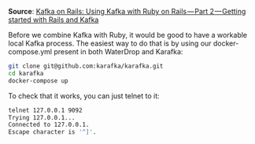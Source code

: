 **Source**: [Kafka on Rails: Using Kafka with Ruby on Rails — Part 2 — Getting started with Rails and Kafka](https://mensfeld.pl/2018/01/kafka-on-rails-using-kafka-with-ruby-on-rails-part-2-getting-started-with-ruby-and-kafka/)


Before we combine Kafka with Ruby, it would be good to have a workable local Kafka process. The easiest way to do that is by using our docker-compose.yml present in both WaterDrop and Karafka:


```bash
git clone git@github.com:karafka/karafka.git
cd karafka
docker-compose up
```

To check that it works, you can just telnet to it:

```bash
telnet 127.0.0.1 9092
Trying 127.0.0.1...
Connected to 127.0.0.1.
Escape character is '^]'.
```
